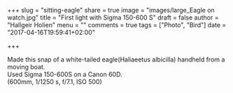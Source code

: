 +++
slug = "sitting-eagle"
share = true
image = "images/large_Eagle on watch.jpg"
title = "First light with Sigma 150-600 S"
draft = false
author = "Hallgeir Holien"
menu = ""
comments = true
tags = ["Photo", "Bird"]
date = "2017-04-16T19:59:41+02:00"

+++

Made this snap of a white-tailed eagle(Haliaeetus albicilla) handheld from a moving boat.  
Used Sigma 150-600S on a Canon 60D.  
(600mm, 1/1250 s, f/7.1, ISO 500)